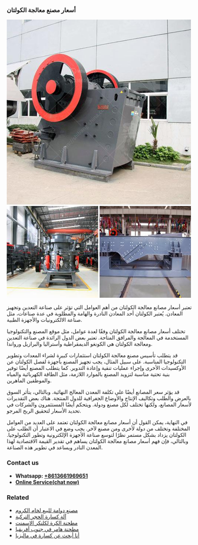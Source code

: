<h3>أسعار مصنع معالجة الكولتان</h3><img src='1701746475.jpg' alt=''><p>تعتبر أسعار مصانع معالجة الكولتان من أهم العوامل التي تؤثر على صناعة التعدين وتجهيز المعادن. يُعتبر الكولتان أحد المعادن النادرة والهامة والمطلوبة في عدة صناعات، مثل صناعة الالكترونيات والأجهزة الطبية.</p><p>تختلف أسعار مصانع معالجة الكولتان وفقًا لعدة عوامل، مثل موقع المصنع والتكنولوجيا المستخدمة في المعالجة والمرافق المتاحة. تعتبر بعض الدول الرائدة في صناعة التعدين ومعالجة الكولتان هي الكونغو الديمقراطية وأستراليا والبرازيل ورواندا.</p><p>قد يتطلب تأسيس مصنع معالجة الكولتان استثمارات كبيرة لشراء المعدات وتطوير التكنولوجيا المناسبة. على سبيل المثال، يجب تجهيز المصنع بأجهزة لفصل الكولتان عن الأوكسيدات الأخرى وإجراء عمليات تنقية وإعادة التدوير. كما يتطلب المصنع أيضًا توفير بنية تحتية مناسبة لتزويد المصنع بالموارد اللازمة، مثل الطاقة الكهربائية والمياه والموظفين الماهرين.</p><p>قد يؤثر سعر المصانع أيضًا على تكلفة المعدن المعالج النهائية. وبالتالي، يتأثر السوق بالعرض والطلب وتكاليف الإنتاج والأوضاع الجغرافية للدول المنتجة. هناك بعض التقديرات لأسعار المصانع، ولكنها تختلف لكل مصنع ودولة. ويتحكم أيضًا المستثمرون والشركات في تحديد الأسعار لتحقيق الربح المرجو.</p><p>في النهاية، يمكن القول أن أسعار مصانع معالجة الكولتان تعتمد على العديد من العوامل المختلفة وتختلف من دولة لأخرى ومن مصنع لآخر. يجب وضع في الاعتبار أن الطلب على الكولتان يزداد بشكل مستمر نظرًا لتوسع صناعة الأجهزة الإلكترونية وتطور التكنولوجيا. وبالتالي، فإن فهم أسعار مصانع معالجة الكولتان يساهم في تقدير القيمة الاقتصادية لهذا المعدن النادر ويساعد في تطوير هذه الصناعة.</p><h3>Contact us</h3><ul><li><strong>Whatsapp:&nbsp;<a href="https://wa.me/8613661969651">+8613661969651</a></strong></li><li><a href="https://swt.shibang-china.com/?git&amp;zhl&amp;أسعار مصنع معالجة الكولتان"><strong>Online Service(chat now)</strong></a></li></ul><h3>Related</h3><ul><li><a href='مصنع دوامة للبيع لخام الكروم.md'>مصنع دوامة للبيع لخام الكروم</a></li><li><a href='آلة كسارة الحجر التركية.md'>آلة كسارة الحجر التركية</a></li><li><a href='مطحنة الكرة لكلنكر الإسمنت.md'>مطحنة الكرة لكلنكر الإسمنت</a></li><li><a href='مطحنة هامر في جنوب أفريقيا.md'>مطحنة هامر في جنوب أفريقيا</a></li><li><a href='أنا أبحث عن كسارة في ماليزيا.md'>أنا أبحث عن كسارة في ماليزيا</a></li></ul>